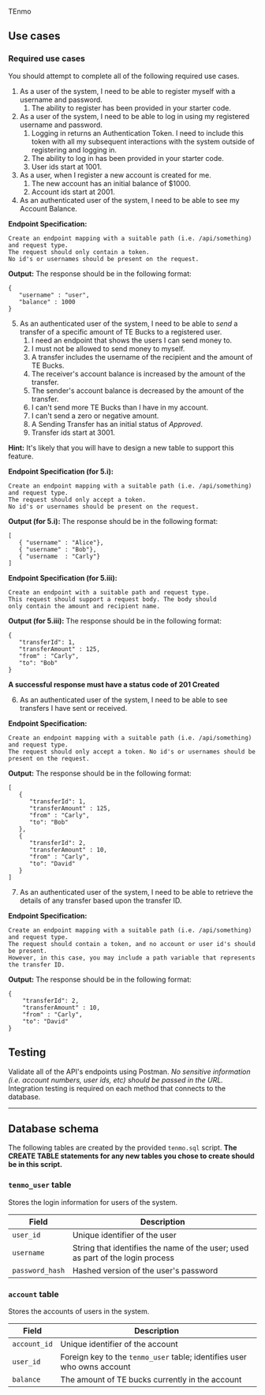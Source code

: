 TEnmo

## Use cases

### Required use cases

You should attempt to complete all of the following required use cases.

1. As a user of the system, I need to be able to register myself with a username and password.
   1. The ability to register has been provided in your starter code.
2. As a user of the system, I need to be able to log in using my registered username and password.
   1. Logging in returns an Authentication Token. I need to include this token with all my subsequent interactions with the system outside of registering and logging in.
   2. The ability to log in has been provided in your starter code.
   3. User ids start at 1001.
3. As a user, when I register a new account is created for me.
   1. The new account has an initial balance of $1000.
   2. Account ids start at 2001.
4. As an authenticated user of the system, I need to be able to see my Account Balance. 

**Endpoint Specification:** 
```
Create an endpoint mapping with a suitable path (i.e. /api/something) and request type. 
The request should only contain a token. 
No id's or usernames should be present on the request.
```

**Output:**
The response should be in the following format:
```
{
   "username" : "user",
   "balance" : 1000
}
```

5. As an authenticated user of the system, I need to be able to *send* a transfer of a specific amount of TE Bucks to a registered user.
   1. I need an endpoint that shows the users I can send money to.
   2. I must not be allowed to send money to myself.
   3. A transfer includes the username of the recipient and the amount of TE Bucks.
   4. The receiver's account balance is increased by the amount of the transfer.
   5. The sender's account balance is decreased by the amount of the transfer.
   6. I can't send more TE Bucks than I have in my account.
   7. I can't send a zero or negative amount.
   8. A Sending Transfer has an initial status of *Approved*.
   9. Transfer ids start at 3001.

**Hint:** It's likely that you will have to design a new table to support
this feature.

**Endpoint Specification (for 5.i):**
```
Create an endpoint mapping with a suitable path (i.e. /api/something) and request type. 
The request should only accept a token. 
No id's or usernames should be present on the request.
```

**Output (for 5.i):**
The response should be in the following format:
```
[
   { "username" : "Alice"},
   { "username" : "Bob"},
   { "username  : "Carly"}
]
```

**Endpoint Specification (for 5.iii):**
```
Create an endpoint with a suitable path and request type.
This request should support a request body. The body should
only contain the amount and recipient name.
```

**Output (for 5.iii):**
The response should be in the following format:
```
{
   "transferId": 1,
   "transferAmount" : 125,
   "from" : "Carly",
   "to": "Bob"
}
```
**A successful response must have a status code of 201 Created**

6. As an authenticated user of the system, I need to be able to see transfers I have sent or received.

**Endpoint Specification:**
```
Create an endpoint mapping with a suitable path (i.e. /api/something) and request type. 
The request should only accept a token. No id's or usernames should be present on the request.
```

**Output:**
The response should be in the following format:
```
[
   {
      "transferId": 1,
      "transferAmount" : 125,
      "from" : "Carly",
      "to": "Bob"
   }, 
   {
      "transferId": 2,
      "transferAmount" : 10,
      "from" : "Carly",
      "to": "David"
   }
]
```
7. As an authenticated user of the system, I need to be able to retrieve the details of any transfer based upon the transfer ID.

**Endpoint Specification:**
```
Create an endpoint mapping with a suitable path (i.e. /api/something) and request type. 
The request should contain a token, and no account or user id's should be present. 
However, in this case, you may include a path variable that represents the transfer ID.
```
**Output:**
The response should be in the following format:
```
{
    "transferId": 2,
    "transferAmount" : 10,
    "from" : "Carly",
    "to": "David"
}
```

## Testing

Validate all of the API's endpoints using Postman.  *No sensitive information (i.e. account numbers, user ids, etc) should be passed in the URL.*  Integration testing is required on each method that connects to the database.

---

## Database schema

The following tables are created by the provided `tenmo.sql` script. **The 
CREATE TABLE statements for any new tables you chose to create should be in this script.**

### `tenmo_user` table

Stores the login information for users of the system.

| Field           | Description                                                                    |
| --------------- | ------------------------------------------------------------------------------ |
| `user_id`       | Unique identifier of the user                                                  |
| `username`      | String that identifies the name of the user; used as part of the login process |
| `password_hash` | Hashed version of the user's password                                          |

### `account` table

Stores the accounts of users in the system.

| Field           | Description                                                             |
| --------------- | ----------------------------------------------------------------------- |
| `account_id`    | Unique identifier of the account                                        |
| `user_id`       | Foreign key to the `tenmo_user` table; identifies user who owns account |
| `balance`       | The amount of TE bucks currently in the account                       |

